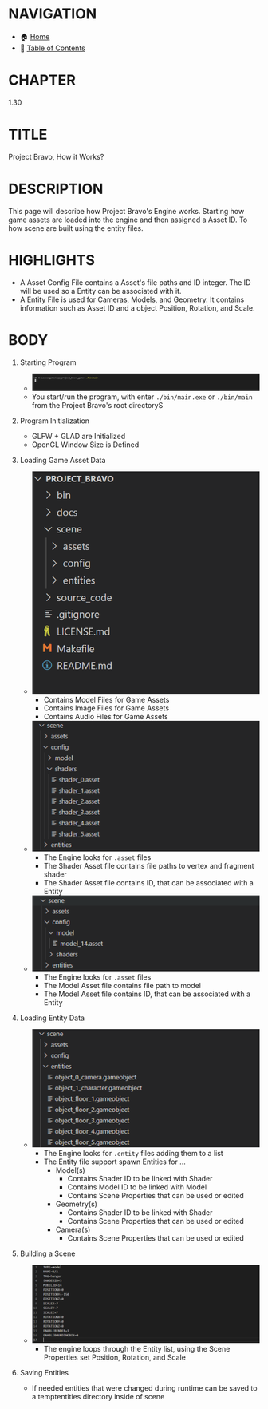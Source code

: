 # NAVIGATION
- 🏠 [Home](../../../README.md)
- 📖 [Table of Contents](../docs_Chapter_0.00_Welcome/doc_Chapter_0.10_Table_of_Contents.md)


# CHAPTER
1.30


# TITLE
Project Bravo, How it Works?


# DESCRIPTION
This page will describe how Project Bravo's Engine works. Starting how game assets are loaded into the engine and then assigned a Asset ID. To how scene are built using the entity files.


# HIGHLIGHTS
- A Asset Config File contains a Asset's file paths and ID integer. The ID will be used so a Entity can be associated with it.
- A Entity File is used for Cameras, Models, and Geometry. It contains information such as Asset ID and a object Position, Rotation, and Scale.


# BODY

1. Starting Program
    - ![Project Bravo Screenshot](../../../docs/images/command_line_run.png "Project Bravo Screenshot")
    - You start/run the program, with enter `./bin/main.exe` or `./bin/main` from the Project Bravo's root directoryS

2. Program Initialization
    - GLFW + GLAD are Initialized
    - OpenGL Window Size is Defined

3. Loading Game Asset Data
    - ![Project Bravo Screenshot](../../../docs/images/project_bravo_layout_directory_scene.png "Project Bravo Screenshot")
        - Contains Model Files for Game Assets
        - Contains Image Files for Game Assets
        - Contains Audio Files for Game Assets 
    - ![Project Bravo Screenshot](../../../docs/images/project_bravo_layout_directory_scene_config_shaders.png "Project Bravo Screenshot")
        - The Engine looks for `.asset` files
        - The Shader Asset file contains file paths to vertex and fragment shader
        - The Shader Asset file contains ID, that can be associated with a Entity 
    - ![Project Bravo Screenshot](../../../docs/images/project_bravo_layout_directory_scene_config_models.png "Project Bravo Screenshot")
        - The Engine looks for `.asset` files
        - The Model Asset file contains file path to model
        - The Model Asset file contains ID, that can be associated with a Entity

4. Loading Entity Data
    - ![Project Bravo Screenshot](../../../docs/images/project_bravo_layout_directory_scene_entities.png "Project Bravo Screenshot")
        - The Engine looks for `.entity` files adding them to a list
        - The Entity file support spawn Entities for ...
            - Model(s)
                - Contains Shader ID to be linked with Shader
                - Contains Model ID to be linked with Model
                - Contains Scene Properties that can be used or edited
            - Geometry(s)
                - Contains Shader ID to be linked with Shader
                - Contains Scene Properties that can be used or edited
            - Camera(s)
                - Contains Scene Properties that can be used or edited

5. Building a Scene
    - ![Project Bravo Screenshot](../../../docs/images/file_entity_model.png "Project Bravo Screenshot")
        - The engine loops through the Entity list, using the Scene Properties set Position, Rotation, and Scale

6. Saving Entities
    - If needed entities that were changed during runtime can be saved to a temptentities directory inside of scene
